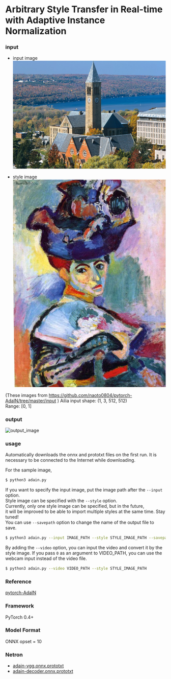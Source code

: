 # Arbitrary Style Transfer in Real-time with Adaptive Instance Normalization

### input
- input image
![input_image](cornell.jpg)

- style image
![style_image](woman_with_hat_matisse.jpg)

(These images from https://github.com/naoto0804/pytorch-AdaIN/tree/master/input  )
Ailia input shape: (1, 3, 512, 512)  
Range: [0, 1]


### output
![output_image](result.png)

### usage
Automatically downloads the onnx and prototxt files on the first run.
It is necessary to be connected to the Internet while downloading.

For the sample image,
``` bash
$ python3 adain.py
```

If you want to specify the input image, put the image path after the `--input` option.  
Style image can be specified with the `--style` option.  
Currently, only one style image can be specified, but in the future,  
it will be improved to be able to import multiple styles at the same time. Stay tuned!  
You can use `--savepath` option to change the name of the output file to save.
```bash
$ python3 adain.py --input IMAGE_PATH --style STYLE_IMAGE_PATH --savepath SAVE_IMAGE_PATH
```

By adding the `--video` option, you can input the video and convert it by the style image.
If you pass `0` as an argument to VIDEO_PATH, you can use the webcam input instead of the video file.
```bash
$ python3 adain.py --video VIDEO_PATH --style STYLE_IMAGE_PATH
```

### Reference
[pytorch-AdaIN](https://github.com/naoto0804/pytorch-AdaIN)


### Framework
PyTorch 0.4+


### Model Format
ONNX opset = 10


### Netron

- [adain-vgg.onnx.prototxt](https://lutzroeder.github.io/netron/?url=https://storage.googleapis.com/ailia-models/adain/adain-vgg.onnx.prototxt)
- [adain-decoder.onnx.prototxt](https://lutzroeder.github.io/netron/?url=https://storage.googleapis.com/ailia-models/adain/adain-decoder.onnx.prototxt)
